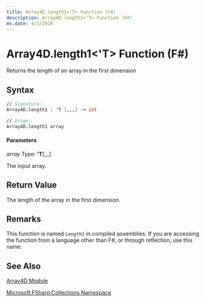 ```yaml
---
title: Array4D.length1<'T> Function (F#)
description: Array4D.length1<'T> Function (F#)
ms.date: 4/3/2020
---
```


# Array4D.length1<'T> Function (F#)

Returns the length of an array in the first dimension

## Syntax

```fsharp
// Signature:
Array4D.length1 : 'T [,,,] -> int

// Usage:
Array4D.length1 array
```

#### Parameters
*array*
Type: **'T**[[,,,]](https://msdn.microsoft.com/library/e957316d-b2e0-4f04-ac4c-426d4f38a968)


The input array.

## Return Value

The length of the array in the first dimension.

## Remarks
This function is named `Length1` in compiled assemblies. If you are accessing the function from a language other than F#, or through reflection, use this name.

## See Also
[Array4D Module](index.md)

[Microsoft.FSharp.Collections Namespace](Microsoft.FSharp.Collections-Namespace.md)
